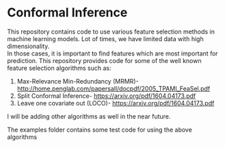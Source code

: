 # Conformal Inference
This repository contains code to use various feature selection methods in machine learning models. Lot of times, we have limited data with high dimensionality. <br>
In those cases, it is important to find features which are most important for prediction. This repository provides code for some of the well known feature selection algorithms such as:

1. Max-Relevance Min-Redundancy (MRMR)- http://home.penglab.com/papersall/docpdf/2005_TPAMI_FeaSel.pdf <br>
2. Split Conformal Inference- https://arxiv.org/pdf/1604.04173.pdf <br>
3. Leave one covariate out (LOCO)-  https://arxiv.org/pdf/1604.04173.pdf  <br>


I will be adding other algorithms as well in the near future. <br>


The examples folder contains some test code for using the above algorithms
